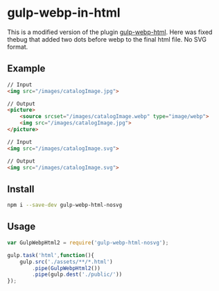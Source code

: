 # gulp-webp-in-html

This is a modified version of the plugin [gulp-webp-html](https://www.npmjs.com/package/gulp-webp-html). Here was fixed thebug that added two dots before webp to the final html file. No SVG format.

## Example
```html
// Input
<img src="/images/catalogImage.jpg">

// Output
<picture>
    <source srcset="/images/catalogImage.webp" type="image/webp">
    <img src="/images/catalogImage.jpg">
</picture>

// Input
<img src="/images/catalogImage.svg">

// Output
<img src="/images/catalogImage.svg">
```


## Install
```bash
npm i --save-dev gulp-webp-html-nosvg
```
## Usage
```javascript
var GulpWebpHtml2 = require('gulp-webp-html-nosvg');

gulp.task('html',function(){
    gulp.src('./assets/**/*.html')
        .pipe(GulpWebpHtml2())
        .pipe(gulp.dest('./public/'))
});
```
